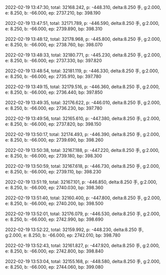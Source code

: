 2022-02-19 13:47:30, total: 32168.242, p: -448.310, delta:8.250 手, g:2.000, e: 8.250, b: -66.000, ep: 2737.210, bp: 398.190

2022-02-19 13:47:51, total: 32171.789, p: -446.590, delta:8.250 手, g:2.000, e: 8.250, b: -66.000, ep: 2739.890, bp: 398.310

2022-02-19 13:48:12, total: 32178.968, p: -445.800, delta:8.250 手, g:2.000, e: 8.250, b: -66.000, ep: 2738.760, bp: 398.070

2022-02-19 13:48:33, total: 32180.771, p: -445.230, delta:8.250 手, g:2.000, e: 8.250, b: -66.000, ep: 2737.330, bp: 397.820

2022-02-19 13:48:54, total: 32181.119, p: -446.330, delta:8.250 手, g:2.000, e: 8.250, b: -66.000, ep: 2735.910, bp: 397.780

2022-02-19 13:49:15, total: 32179.516, p: -446.360, delta:8.250 手, g:2.000, e: 8.250, b: -66.000, ep: 2736.440, bp: 397.850

2022-02-19 13:49:35, total: 32176.622, p: -446.010, delta:8.250 手, g:2.000, e: 8.250, b: -66.000, ep: 2736.230, bp: 397.780

2022-02-19 13:49:56, total: 32165.610, p: -447.380, delta:8.250 手, g:2.000, e: 8.250, b: -66.000, ep: 2737.820, bp: 398.150

2022-02-19 13:50:17, total: 32174.493, p: -446.390, delta:8.250 手, g:2.000, e: 8.250, b: -66.000, ep: 2739.690, bp: 398.260

2022-02-19 13:50:38, total: 32167.188, p: -447.220, delta:8.250 手, g:2.000, e: 8.250, b: -66.000, ep: 2739.180, bp: 398.300

2022-02-19 13:50:59, total: 32167.618, p: -446.730, delta:8.250 手, g:2.000, e: 8.250, b: -66.000, ep: 2739.110, bp: 398.230

2022-02-19 13:51:19, total: 32167.101, p: -446.850, delta:8.250 手, g:2.000, e: 8.250, b: -66.000, ep: 2740.030, bp: 398.360

2022-02-19 13:51:40, total: 32160.400, p: -447.800, delta:8.250 手, g:2.000, e: 8.250, b: -66.000, ep: 2740.200, bp: 398.500

2022-02-19 13:52:01, total: 32176.079, p: -446.530, delta:8.250 手, g:2.000, e: 8.250, b: -66.000, ep: 2742.990, bp: 398.690

2022-02-19 13:52:22, total: 32159.992, p: -448.230, delta:8.250 手, g:2.000, e: 8.250, b: -66.000, ep: 2742.010, bp: 398.780

2022-02-19 13:52:43, total: 32161.827, p: -447.920, delta:8.250 手, g:2.000, e: 8.250, b: -66.000, ep: 2742.800, bp: 398.840

2022-02-19 13:53:04, total: 32155.168, p: -448.580, delta:8.250 手, g:2.000, e: 8.250, b: -66.000, ep: 2744.060, bp: 399.080
